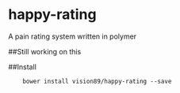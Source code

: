 # happy-rating

A pain rating system written in polymer

##Still working on this

##Install

		bower install vision89/happy-rating --save